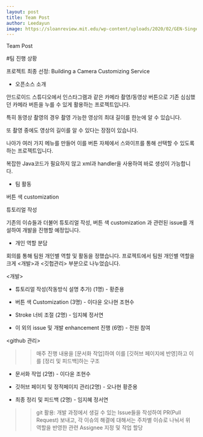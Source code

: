 ```yaml
--- 
layout: post
title: Team Post
author: Leedayun
image: https://sloanreview.mit.edu/wp-content/uploads/2020/02/GEN-Singer-Health-Care-Team-Teamwork-1290x860-1.jpg
---
```



Team Post


#팀 진행 상황

프로젝트 최종 선정: Building a Camera Customizing Service

- 오픈소스 소개

안드로이드 스튜디오에서 인스타그램과 같은 카메라 촬영/동영상 버튼으로 기존 심심했던 카메라 버튼을 누를 수 있게 활용하는 프로젝트입니다.

특히 동영상 촬영의 경우 촬영 가능한 영상의 최대 길이를 한눈에 알 수 있습니다.

또 촬영 중에도 영상의 길이를 알 수 있다는 장점이 있습니다.

나아가 여러 가지 메뉴를 만들어 이를 버튼 자체에서 스와이프를 통해 선택할 수 있도록 하는 프로젝트입니다. 

복잡한 Java코드가 필요하지 않고 xml과 handler을 사용하여 바로 생성이 가능합니다.


- 팀 활동

버튼 색 customization

튜토리얼 작성

기존의 이슈들과 더불어 튜토리얼 작성, 버튼 색 customization 과 관련된 issue를 개설하여 개발을 진행할 예정입니다.



- 개인 역할 분담

회의를 통해 팀원 개인별 역할 및 활동을 정했습니다. 프로젝트에서 팀원 개인별 역할을 크게 <개발>과 <깃헙관리> 부분으로 나누었습니다.




<개발>

- 튜토리얼 작성(작동방식 설명 추가) (1명) - 황준용

- 버튼 색 Customization (3명) - 이다윤 오나현 조현수

- Stroke 너비 조절 (2명) - 임지혜 정서연

- 이 외의 issue 및 개발 enhancement 진행 (6명) - 전원 참여



<github 관리>

>>매주 진행 내용을 [문서화 작업]하여 이를 [깃허브 페이지에 반영]하고 이를 [정리 및 피드백]하는 구조

- 문서화 작업 (2명) - 이다윤 조현수

- 깃허브 페이지 및 정적페이지 관리(2명) - 오나현 황준용

- 최종 정리 및 피드백 (2명) - 임지혜 정서연

>>git 활용: 개발 과정에서 생길 수 있는 Issue들을 작성하여 PR(Pull Request) 보내고, 각 이슈의 해결에 대해서는 주차별 이슈로 나눠서 위 역할을 반영한 관련 Assignee 지정 및 작업 할당



